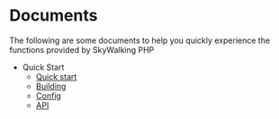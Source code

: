# Documents

The following are some documents to help you quickly experience the functions provided by SkyWalking PHP

  * Quick Start
    * [Quick start](quick-start.md)
    * [Building](BUILDING.md)
    * [Config](CONFIG.md)
    * [API](API.md)
